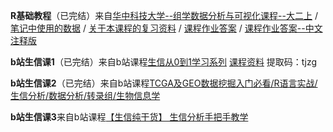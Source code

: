 **R基础教程**（已完结）来自[华中科技大学--组学数据分析与可视化课程--大二上](https://github.com/evolgeniusteam/R-for-bioinformatics) / [笔记中使用的数据](https://github.com/lwstkhyl/bioinformatic-and-R/tree/main/r-data) / [关于本课程的复习资料](https://github.com/Lucas04-nhr/Review-of-R) / [课程作业答案](https://github.com/Lucas04-nhr/R-for-Data-Science/tree/main/Exercises%20and%20homework) / [课程作业答案--中文注释版](https://github.com/lwstkhyl/r_class_homework)

**b站生信课1**（已完结）来自b站课程[生信从0到1学习系列](https://www.bilibili.com/video/BV1ra4y117f3) [课程资料](https://pan.baidu.com/s/1N0z1ckQzRTj62yzogtBocg?pwd=tjzg) 提取码：tjzg

**b站生信课2**（已完结）来自b站课程[TCGA及GEO数据挖掘入门必看/R语言实战/生信分析/数据分析/转录组/生物信息学](https://www.bilibili.com/video/BV1b34y1g7RM)

**b站生信课3**来自b站课程[【生信纯干货】 生信分析手把手教学](https://www.bilibili.com/video/BV1aS4y1S7MK)

